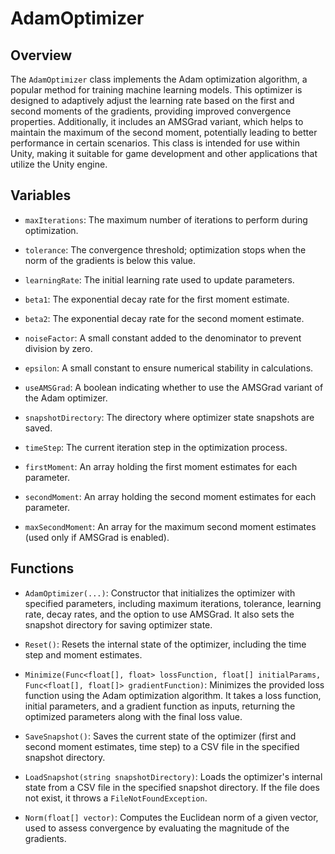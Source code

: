 # AdamOptimizer

## Overview
The `AdamOptimizer` class implements the Adam optimization algorithm, a popular method for training machine learning models. This optimizer is designed to adaptively adjust the learning rate based on the first and second moments of the gradients, providing improved convergence properties. Additionally, it includes an AMSGrad variant, which helps to maintain the maximum of the second moment, potentially leading to better performance in certain scenarios. This class is intended for use within Unity, making it suitable for game development and other applications that utilize the Unity engine.

## Variables

- `maxIterations`: The maximum number of iterations to perform during optimization.
- `tolerance`: The convergence threshold; optimization stops when the norm of the gradients is below this value.
- `learningRate`: The initial learning rate used to update parameters.
- `beta1`: The exponential decay rate for the first moment estimate.
- `beta2`: The exponential decay rate for the second moment estimate.
- `noiseFactor`: A small constant added to the denominator to prevent division by zero.
- `epsilon`: A small constant to ensure numerical stability in calculations.
- `useAMSGrad`: A boolean indicating whether to use the AMSGrad variant of the Adam optimizer.
- `snapshotDirectory`: The directory where optimizer state snapshots are saved.

- `timeStep`: The current iteration step in the optimization process.
- `firstMoment`: An array holding the first moment estimates for each parameter.
- `secondMoment`: An array holding the second moment estimates for each parameter.
- `maxSecondMoment`: An array for the maximum second moment estimates (used only if AMSGrad is enabled).

## Functions

- `AdamOptimizer(...)`: Constructor that initializes the optimizer with specified parameters, including maximum iterations, tolerance, learning rate, decay rates, and the option to use AMSGrad. It also sets the snapshot directory for saving optimizer state.

- `Reset()`: Resets the internal state of the optimizer, including the time step and moment estimates.

- `Minimize(Func<float[], float> lossFunction, float[] initialParams, Func<float[], float[]> gradientFunction)`: Minimizes the provided loss function using the Adam optimization algorithm. It takes a loss function, initial parameters, and a gradient function as inputs, returning the optimized parameters along with the final loss value.

- `SaveSnapshot()`: Saves the current state of the optimizer (first and second moment estimates, time step) to a CSV file in the specified snapshot directory.

- `LoadSnapshot(string snapshotDirectory)`: Loads the optimizer's internal state from a CSV file in the specified snapshot directory. If the file does not exist, it throws a `FileNotFoundException`.

- `Norm(float[] vector)`: Computes the Euclidean norm of a given vector, used to assess convergence by evaluating the magnitude of the gradients.